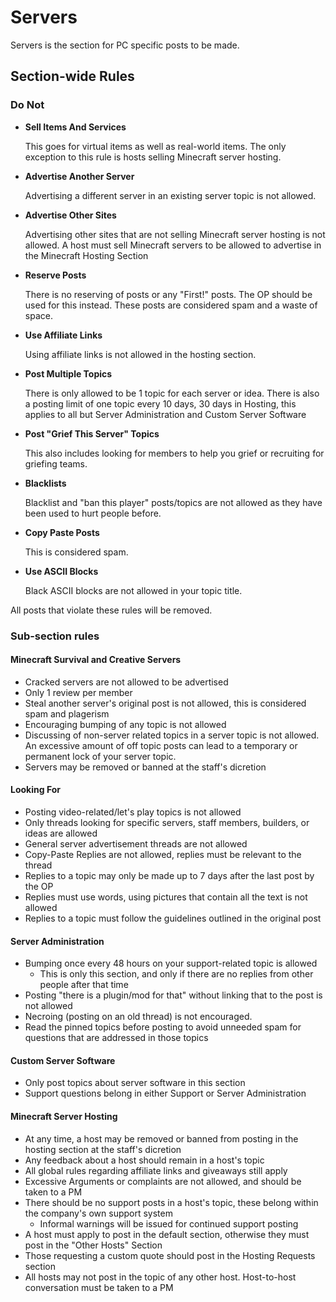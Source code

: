 # Servers

Servers is the section for PC specific posts to be made. 

## Section-wide Rules

### Do Not

* __Sell Items And Services__
    
    This goes for virtual items as well as real-world items. The only exception to this rule is hosts selling Minecraft server hosting.

* __Advertise Another Server__

  Advertising a different server in an existing server topic is not allowed.
      
* __Advertise Other Sites__
    
    Advertising other sites that are not selling Minecraft server hosting is not allowed. A host must sell Minecraft servers to be allowed to advertise in the Minecraft Hosting Section
    
* __Reserve Posts__

  There is no reserving of posts or any "First!" posts. The OP should be used for this instead. These posts are considered spam and a waste of space.
  
* __Use Affiliate Links__

  Using affiliate links is not allowed in the hosting section.
  
* __Post Multiple Topics__

  There is only allowed to be 1 topic for each server or idea. There is also a posting limit of one topic every 10 days, 30 days in Hosting, this applies to all but Server Administration and Custom Server Software
  
* __Post "Grief This Server" Topics__ 

  This also includes looking for members to help you grief or recruiting for griefing teams.
  
* __Blacklists__

  Blacklist and "ban this player" posts/topics are not allowed as they have been used to hurt people before.
  
* __Copy Paste Posts__

  This is considered spam.

* __Use ASCII Blocks__

  Black ASCII blocks are not allowed in your topic title.

All posts that violate these rules will be removed.

### Sub-section rules

#### Minecraft Survival and Creative Servers

* Cracked servers are not allowed to be advertised
* Only 1 review per member 
* Steal another server's original post is not allowed, this is considered spam and plagerism
* Encouraging bumping of any topic is not allowed
* Discussing of non-server related topics in a server topic is not allowed. An excessive amount of off topic posts can lead to a temporary or permanent lock of your server topic.
* Servers may be removed or banned at the staff's dicretion

#### Looking For

* Posting video-related/let's play topics is not allowed
* Only threads looking for specific servers, staff members, builders, or ideas are allowed
* General server advertisement threads are not allowed
* Copy-Paste Replies are not allowed, replies must be relevant to the thread
* Replies to a topic may only be made up to 7 days after the last post by the OP
* Replies must use words, using pictures that contain all the text is not allowed
* Replies to a topic must follow the guidelines outlined in the original post

#### Server Administration

* Bumping once every 48 hours on your support-related topic is allowed
    * This is only this section, and only if there are no replies from other people after that time
* Posting "there is a plugin/mod for that" without linking that to the post is not allowed
* Necroing (posting on an old thread) is not encouraged. 
* Read the pinned topics before posting to avoid unneeded spam for questions that are addressed in those topics
    
#### Custom Server Software

* Only post topics about server software in this section
* Support questions belong in either Support or Server Administration

#### Minecraft Server Hosting

* At any time, a host may be removed or banned from posting in the hosting section at the staff's dicretion
* Any feedback about a host should remain in a host's topic
* All global rules regarding affiliate links and giveaways still apply
* Excessive Arguments or complaints are not allowed, and should be taken to a PM
* There should be no support posts in a host's topic, these belong within the company's own support system
    * Informal warnings will be issued for continued support posting
* A host must apply to post in the default section, otherwise they must post in the "Other Hosts" Section
* Those requesting a custom quote should post in the Hosting Requests section
* All hosts may not post in the topic of any other host. Host-to-host conversation must be taken to a PM